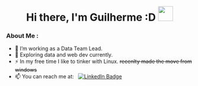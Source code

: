 
<h1 align="center">Hi there, I'm Guilherme :D <img src="https://media.giphy.com/media/hvRJCLFzcasrR4ia7z/giphy.gif" width="40"></h1>

### About Me :

- 🔭 I’m working as a Data Team Lead.
- 🌱 Exploring data and web dev currently.
- ⚡ In my free time I like to tinker with Linux. ~~recenlty made the move from windows~~
- 📫 You can reach me at: &nbsp; <a href="https://www.linkedin.com/in/guilherme-mendes/">
    <img src="https://img.shields.io/badge/LinkedIn-blue?style=for-the-badge&logo=linkedin&logoColor=white" alt="LinkedIn Badge"/>
  </a>
 
